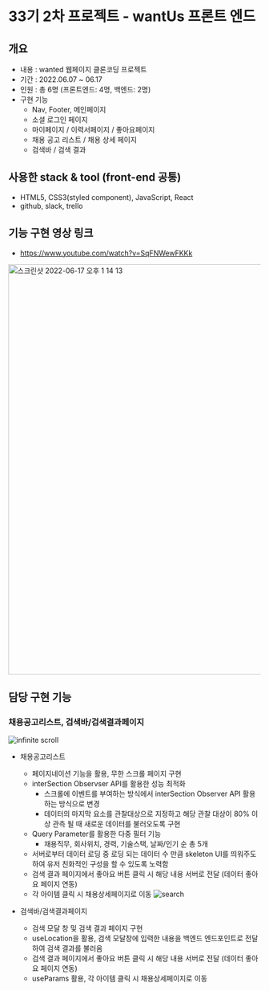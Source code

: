 # 33기 2차 프로젝트 - wantUs 프론트 엔드

## 개요 

- 내용 : wanted 웹페이지 클론코딩 프로젝트
- 기간 : 2022.06.07 ~ 06.17
- 인원 : 총 6명 (프론트엔드: 4명, 백엔드: 2명)
- 구현 기능
  - Nav, Footer, 메인페이지
  - 소셜 로그인 페이지
  - 마이페이지 / 이력서페이지 / 좋아요페이지
  - 채용 공고 리스트 / 채용 상세 페이지
  - 검색바 / 검색 결과

## 사용한 stack & tool (front-end 공통)
- HTML5, CSS3(styled component), JavaScript, React
- github, slack, trello

## 기능 구현 영상 링크
- https://www.youtube.com/watch?v=SqFNWewFKKk

<img width="817" alt="스크린샷 2022-06-17 오후 1 14 13" src="https://user-images.githubusercontent.com/101119985/174223646-c11b401e-57c9-4a93-afe6-114b1a59674f.png">

## 담당 구현 기능

### 채용공고리스트, 검색바/검색결과페이지


![infinite scroll](https://user-images.githubusercontent.com/101119985/174231973-78152b27-9222-4f5f-89b0-f6d7a3bf8e13.gif)

- 채용공고리스트
  - 페이지네이션 기능을 활용, 무한 스크롤 페이지 구현
  - interSection Observser API를 활용한 성능 최적화
    - 스크롤에 이벤트를 부여하는 방식에서 interSection Observer API 활용하는 방식으로 변경
    - 데이터의 마지막 요소를 관찰대상으로 지정하고 해당 관찰 대상이 80% 이상 관측 될 때 새로운 데이터를 불러오도록 구현
  - Query Parameter를 활용한 다중 필터 기능
    - 채용직무, 회사위치, 경력, 기술스택, 날짜/인기 순 총 5개 
  - 서버로부터 데이터 로딩 중 로딩 되는 데이터 수 만큼 skeleton UI를 띄워주도하여 유저 친화적인 구성을 할 수 있도록 노력함
  - 검색 결과 페이지에서 좋아요 버튼 클릭 시 해당 내용 서버로 전달 (데이터 좋아요 페이지 연동)
  - 각 아이템 클릭 시 채용상세페이지로 이동 
![search](https://user-images.githubusercontent.com/101119985/174230995-46e5ddf6-25a6-420d-9932-f1d881c75244.gif)

- 검색바/검색결과페이지
  - 검색 모달 창 및 검색 결과 페이지 구현
  - useLocation을 활용, 검색 모달창에 입력한 내용을 백엔드 엔드포인트로 전달하여 검색 결과를 불러옴
  - 검색 결과 페이지에서 좋아요 버튼 클릭 시 해당 내용 서버로 전달 (데이터 좋아요 페이지 연동)
  - useParams 활용, 각 아이템 클릭 시 채용상세페이지로 이동 
